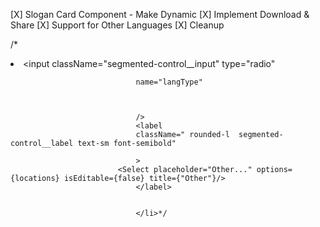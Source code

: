 [X] Slogan Card Component - Make Dynamic
[X] Implement Download & Share
[X] Support for Other Languages
[X] Cleanup

/*	<li  className="segmented-control__item hidden">
								<input
								className="segmented-control__input"
								type="radio"
							 
								name="langType"
								 
							 
							 
								/>
								<label
								className=" rounded-l  segmented-control__label text-sm font-semibold"
							
								>
							<Select placeholder="Other..." options={locations} isEditable={false} title={"Other"}/>
								</label>


								</li>*/